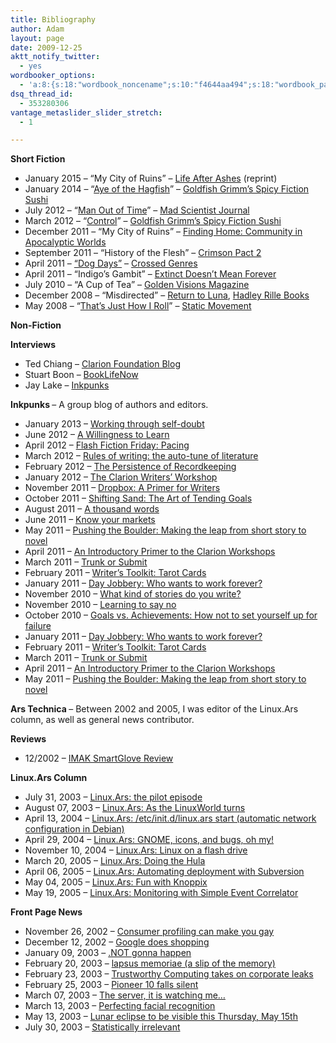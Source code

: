 ```yaml
---
title: Bibliography
author: Adam
layout: page
date: 2009-12-25
aktt_notify_twitter:
  - yes
wordbooker_options:
  - 'a:8:{s:18:"wordbook_noncename";s:10:"f4644aa494";s:18:"wordbook_page_post";s:4:"-100";s:18:"wordbook_orandpage";s:1:"2";s:23:"wordbook_default_author";s:1:"1";s:23:"wordbook_extract_length";s:3:"256";s:19:"wordbook_actionlink";s:3:"300";s:18:"wordbook_attribute";s:30:"Wrote a new post on their blog";s:29:"wordbooker_status_update_text";s:35:": New blog post :  %title% - %link%";}'
dsq_thread_id:
  - 353280306
vantage_metaslider_slider_stretch:
  - 1

---
```

<p class="p1">
  <span class="s1"><b>Short Fiction</b></span>
</p>

<ul class="ul1">
  <li class="li2">
    <span class="s1">January 2015 &#8211; &#8220;My City of Ruins&#8221; &#8211; <a href="http://alliterationink.tumblr.com/post/108249875429/help-a-vets-family-get-an-exclusive-ebook-with"><span class="s2">Life After Ashes</span></a> (reprint)</span>
  </li>
  <li class="li3">
    <span class="s4">January 2014 &#8211; &#8220;<a href="http://www.goldfishgrimm.com/back-issues/issue-14-menagerie-seems/aye-hagfish/"><span class="s5">Aye of the Hagfish</span></a>&#8221; &#8211; <a href="http://www.goldfishgrimm.com/"><span class="s5">Goldfish Grimm&#8217;s Spicy Fiction Sushi</span></a></span>
  </li>
  <li class="li3">
    <span class="s4">July 2012 &#8211; &#8220;<a href="http://madscientistjournal.org/2012/07/man-out-of-time/"><span class="s5">Man Out of Time</span></a>&#8221; &#8211; <a href="http://madscientistjournal.org/"><span class="s5">Mad Scientist Journal</span></a></span>
  </li>
  <li class="li3">
    <span class="s4">March 2012 &#8211; &#8220;<a href="http://www.goldfishgrimm.com/back-issues/issue-1-first-flight/control-adam-israel/"><span class="s5">Control</span></a>&#8221; &#8211; <a href="http://www.goldfishgrimm.com/"><span class="s5">Goldfish Grimm&#8217;s Spicy Fiction Sushi</span></a></span>
  </li>
  <li class="li3">
    <span class="s4">December 2011 &#8211; &#8220;My City of Ruins&#8221; &#8211; <a href="http://www.timidpirate.com/books-booty/finding-home-community-in-apocalyptic-worlds/"><span class="s5">Finding Home: Community in Apocalyptic Worlds</span></a></span>
  </li>
  <li class="li2">
    <span class="s1">September 2011 &#8211; &#8220;History of the Flesh&#8221; &#8211; <a href="http://thecrimsonpact.com/store.html#tcpv2"><span class="s2">Crimson Pact 2</span></a></span>
  </li>
  <li class="li3">
    <span class="s4">April 2011 &#8211; <a href="http://www.adamisrael.com/bibliography/dog-days/"><span class="s5">&#8220;Dog Days&#8221;</span></a> &#8211; <a href="http://www.crossedgenres.com/"><span class="s5">Crossed Genres</span></a></span>
  </li>
  <li class="li2">
    <span class="s1">April 2011 &#8211; &#8220;Indigo&#8217;s Gambit&#8221; &#8211; <a href="http://www.amazon.com/Extinct-Doesnt-Mean-Forever-ebook/dp/B004SUOWMU"><span class="s2">Extinct Doesn&#8217;t Mean Forever</span></a></span>
  </li>
  <li class="li2">
    <span class="s1">July 2010 &#8211; &#8220;A Cup of Tea&#8221; &#8211; <a href="http://www.goldenvisionsmagazine.biz/"><span class="s2">Golden Visions Magazine</span></a></span>
  </li>
  <li class="li2">
    <span class="s1">December 2008 &#8211; &#8220;Misdirected&#8221; &#8211; <a href="http://www.amazon.com/gp/product/0981924328?ie=UTF8&tag=stonetableorg&linkCode=as2&camp=1789&creative=390957&creativeASIN=0981924328"><span class="s2">Return to Luna</span></a>, <a href="http://www.hadleyrillebooks.com/"><span class="s2">Hadley Rille Books</span></a></span>
  </li>
  <li class="li3">
    <span class="s4">May 2008 &#8211; &#8220;<a href="http://www.staticmovement.com/israel.htm"><span class="s5">That&#8217;s Just How I Roll</span></a>&#8221; &#8211; <a href="http://www.staticmovement.com/"><span class="s5">Static Movement</span></a></span>
  </li>
</ul>

<p class="p1">
  <span class="s1"><b>Non-Fiction</b></span>
</p>

<p class="p4">
  <span class="s1"><b>Interviews</b></span>
</p>

<ul class="ul1">
  <li class="li3">
    <span class="s4">Ted Chiang &#8211; <a href="http://clarionfoundation.wordpress.com/2012/02/07/interview-ted-chiang/"><span class="s5">Clarion Foundation Blog</span></a></span>
  </li>
  <li class="li2">
    <span class="s1">Stuart Boon &#8211; <a href="http://www.booklifenow.com/2012/06/origin-awards-interview-stuart-boon-author-of-shadows-over-scotland/"><span class="s2">BookLifeNow</span></a></span>
  </li>
  <li class="li2">
    <span class="s1">Jay Lake &#8211; <a href="http://www.inkpunks.com/2012/03/21/interview-jay-lake/"><span class="s2">Inkpunks</span></a></span>
  </li>
</ul>

<p class="p5">
  <span class="s6"><b>Inkpunks </b></span><span class="s1">&#8211; A group blog of authors and editors.</span>
</p>

<ul class="ul1">
  <li class="li3">
    <span class="s4">January 2013 &#8211; <a href="http://www.inkpunks.com/2013/01/24/working-through-self-doubt/"><span class="s5">Working through self-doubt</span></a></span>
  </li>
  <li class="li3">
    <span class="s4">June 2012 &#8211; <a href="http://www.inkpunks.com/2012/06/29/a-willingness-to-learn/"><span class="s5">A Willingness to Learn</span></a></span>
  </li>
  <li class="li3">
    <span class="s4">April 2012 &#8211; <a href="http://www.inkpunks.com/2012/04/27/flash-fiction-friday-pacing/"><span class="s5">Flash Fiction Friday: Pacing</span></a></span>
  </li>
  <li class="li3">
    <span class="s4">March 2012 &#8211; <a href="http://www.inkpunks.com/2012/03/26/rules-of-writing-the-auto-tune-of-literature/"><span class="s5">Rules of writing: the auto-tune of literature</span></a></span>
  </li>
  <li class="li3">
    <span class="s4">February 2012 &#8211; <a href="http://www.inkpunks.com/2012/02/24/the-persistence-of-recordkeeping/#content"><span class="s5">The Persistence of Recordkeeping</span></a></span>
  </li>
  <li class="li3">
    <span class="s4">January 2012 &#8211; <a href="http://www.inkpunks.com/2012/01/23/the-clarion-writers-workshop/#content"><span class="s5">The Clarion Writers’ Workshop</span></a></span>
  </li>
  <li class="li3">
    <span class="s4">November 2011 &#8211; <a href="http://www.inkpunks.com/2011/11/18/dropbox-a-primer-for-writers/#content"><span class="s5">Dropbox: A Primer for Writers</span></a></span>
  </li>
  <li class="li3">
    <span class="s4">October 2011 &#8211; <a href="http://www.inkpunks.com/2011/10/14/shifting-sand-the-art-of-tending-goals/#content"><span class="s5">Shifting Sand: The Art of Tending Goals</span></a></span>
  </li>
  <li class="li2">
    <span class="s1">August 2011 &#8211; <a href="http://www.inkpunks.com/2011/08/05/a-thousand-words/#content"><span class="s2">A thousand words</span></a></span>
  </li>
  <li class="li3">
    <span class="s4">June 2011 &#8211; <a href="http://www.inkpunks.com/2011/06/03/know-your-markets/#content"><span class="s5">Know your markets</span></a></span>
  </li>
  <li class="li3">
    <span class="s4">May 2011 &#8211; <a href="http://www.inkpunks.com/2011/05/03/pushing-the-boulder-making-the-leap-from-short-story-to-novel/#content"><span class="s5">Pushing the Boulder: Making the leap from short story to novel</span></a></span>
  </li>
  <li class="li3">
    <span class="s4">April 2011 &#8211; <a href="http://www.inkpunks.com/2011/04/05/an-introductory-primer-to-the-clarion-workshops/#content"><span class="s5">An Introductory Primer to the Clarion Workshops</span></a></span>
  </li>
  <li class="li2">
    <span class="s1">March 2011 &#8211; <a href="http://www.inkpunks.com/2011/03/09/trunk-or-submit/#content"><span class="s2">Trunk or Submit</span></a></span>
  </li>
  <li class="li3">
    <span class="s4">February 2011 &#8211; <a href="http://www.inkpunks.com/2011/02/07/writers-toolkit-tarot-cards/#content"><span class="s5">Writer’s Toolkit: Tarot Cards</span></a></span>
  </li>
  <li class="li3">
    <span class="s4">January 2011 &#8211; <a href="http://www.inkpunks.com/2011/01/12/day-jobbery-who-wants-to-work-forever/#content"><span class="s5">Day Jobbery: Who wants to work forever?</span></a></span>
  </li>
  <li class="li3">
    <span class="s4">November 2010 &#8211; <a href="http://www.inkpunks.com/2010/11/17/what-kind-of-stories-do-you-write/"><span class="s5">What kind of stories do you write?</span></a></span>
  </li>
  <li class="li2">
    <span class="s1">November 2010 &#8211; <a href="http://www.inkpunks.com/2010/11/24/learning-to-say-no/"><span class="s2">Learning to say no</span></a></span>
  </li>
  <li class="li3">
    <span class="s4">October 2010 &#8211; <a href="http://www.inkpunks.com/2010/10/05/goals-vs-achievements-how-not-to-set-yourself-up-for-failure/"><span class="s5">Goals vs. Achievements: How not to set yourself up for failure</span></a></span>
  </li>
  <li class="li3">
    <span class="s4">January 2011 &#8211; <a href="http://www.inkpunks.com/2011/01/12/day-jobbery-who-wants-to-work-forever/"><span class="s5">Day Jobbery: Who wants to work forever?</span></a></span>
  </li>
  <li class="li3">
    <span class="s4">February 2011 &#8211; <a href="http://www.inkpunks.com/2011/02/07/writers-toolkit-tarot-cards/"><span class="s5">Writer’s Toolkit: Tarot Cards</span></a></span>
  </li>
  <li class="li2">
    <span class="s1">March 2011 &#8211; <a href="http://www.inkpunks.com/2011/03/09/trunk-or-submit/"><span class="s2">Trunk or Submit</span></a></span>
  </li>
  <li class="li3">
    <span class="s4">April 2011 &#8211; <a href="http://www.inkpunks.com/2011/04/05/an-introductory-primer-to-the-clarion-workshops/"><span class="s5">An Introductory Primer to the Clarion Workshops</span></a></span>
  </li>
  <li class="li3">
    <span class="s4">May 2011 &#8211; <a href="http://www.inkpunks.com/2011/05/03/pushing-the-boulder-making-the-leap-from-short-story-to-novel/"><span class="s5">Pushing the Boulder: Making the leap from short story to novel</span></a></span>
  </li>
</ul>

<p class="p5">
  <span class="s6"><b>Ars Technica </b></span><span class="s1">&#8211; Between 2002 and 2005, I was editor of the Linux.Ars column, as well as general news contributor.</span>
</p>

<p class="p6">
  <span class="s1"><b>Reviews</b></span>
</p>

<ul class="ul1">
  <li class="li3">
    <span class="s4">12/2002 &#8211; <a href="http://arstechnica.com/reviews/02q3/smartglove/smartglove-1.html"><span class="s5">IMAK SmartGlove Review</span></a></span>
  </li>
</ul>

<p class="p6">
  <span class="s1"><b>Linux.Ars Column</b></span>
</p>

<ul class="ul1">
  <li class="li3">
    <span class="s4">July 31, 2003 &#8211; <a href="http://arstechnica.com/articles/columns/linux/linux-07302003.ars"><span class="s5">Linux.Ars: the pilot episode</span></a></span>
  </li>
  <li class="li3">
    <span class="s4">August 07, 2003 &#8211; <a href="http://arstechnica.com/articles/columns/linux/linux-08072003.ars"><span class="s5">Linux.Ars: As the LinuxWorld turns</span></a></span>
  </li>
  <li class="li3">
    <span class="s4">April 13, 2004 &#8211; <a href="http://arstechnica.com/articles/columns/linux/linux-20040413.ars"><span class="s5">Linux.Ars: /etc/init.d/linux.ars start (automatic network configuration in Debian)</span></a></span>
  </li>
  <li class="li3">
    <span class="s4">April 29, 2004 &#8211; <a href="http://arstechnica.com/articles/columns/linux/linux-20040429.ars"><span class="s5">Linux.Ars: GNOME, icons, and bugs, oh my!</span></a></span>
  </li>
  <li class="li3">
    <span class="s4">November 10, 2004 &#8211; <a href="http://arstechnica.com/articles/columns/linux/linux-20041109.ars"><span class="s5">Linux.Ars: Linux on a flash drive</span></a></span>
  </li>
  <li class="li3">
    <span class="s4">March 20, 2005 &#8211; <a href="http://arstechnica.com/articles/columns/linux/linux-20050320.ars"><span class="s5">Linux.Ars: Doing the Hula</span></a></span>
  </li>
  <li class="li3">
    <span class="s4">April 06, 2005 &#8211; <a href="http://arstechnica.com/articles/columns/linux/linux-20050406.ars"><span class="s5">Linux.Ars: Automating deployment with Subversion</span></a></span>
  </li>
  <li class="li3">
    <span class="s4">May 04, 2005 &#8211; <a href="http://arstechnica.com/articles/columns/linux/linux-20050504.ars"><span class="s5">Linux.Ars: Fun with Knoppix</span></a></span>
  </li>
  <li class="li3">
    <span class="s4">May 19, 2005 &#8211; <a href="http://arstechnica.com/articles/columns/linux/linux-20050519.ars"><span class="s5">Linux.Ars: Monitoring with Simple Event Correlator</span></a></span>
  </li>
</ul>

<p class="p6">
  <span class="s1"><b>Front Page News</b></span>
</p>

<ul class="ul1">
  <li class="li3">
    <span class="s4">November 26, 2002 &#8211; <a href="http://arstechnica.com/news.ars/post/20021126-884.html"><span class="s5">Consumer profiling can make you gay</span></a></span>
  </li>
  <li class="li2">
    <span class="s1">December 12, 2002 &#8211; <a href="http://arstechnica.com/news.ars/post/20021212-824.html"><span class="s2">Google does shopping</span></a></span>
  </li>
  <li class="li2">
    <span class="s1">January 09, 2003 &#8211; <a href="http://arstechnica.com/news.ars/post/20030109-738.html"><span class="s2">.NOT gonna happen</span></a></span>
  </li>
  <li class="li3">
    <span class="s4">February 20, 2003 &#8211; <a href="http://arstechnica.com/news.ars/post/20030220-572.html"><span class="s5">lapsus memoriae (a slip of the memory)</span></a></span>
  </li>
  <li class="li3">
    <span class="s4">February 23, 2003 &#8211; <a href="http://arstechnica.com/news.ars/post/20030223-551.html"><span class="s5">Trustworthy Computing takes on corporate leaks</span></a></span>
  </li>
  <li class="li2">
    <span class="s1">February 25, 2003 &#8211; <a href="http://arstechnica.com/news.ars/post/20030225-543.html"><span class="s2">Pioneer 10 falls silent</span></a></span>
  </li>
  <li class="li3">
    <span class="s4">March 07, 2003 &#8211; <a href="http://arstechnica.com/news.ars/post/20030307-512.html"><span class="s5">The server, it is watching me&#8230;</span></a></span>
  </li>
  <li class="li3">
    <span class="s4">March 13, 2003 &#8211; <a href="http://arstechnica.com/news.ars/post/20030313-474.html"><span class="s5">Perfecting facial recognition</span></a></span>
  </li>
  <li class="li3">
    <span class="s4">May 13, 2003 &#8211; <a href="http://arstechnica.com/news.ars/post/20030513-285.html"><span class="s5">Lunar eclipse to be visible this Thursday, May 15th</span></a></span>
  </li>
  <li class="li3">
    <span class="s4">July 30, 2003 &#8211; <a href="http://arstechnica.com/news.ars/post/20030730-25.html"><span class="s5">Statistically irrelevant</span></a></span>
  </li>
</ul>
